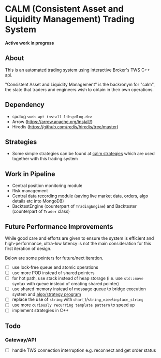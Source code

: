 # CALM (Consistent Asset and Liquidity Management) Trading System
**Active work in progress**

## About
This is an automated trading system using Interactive Broker's TWS C++ api.

"Consistent Asset and Liquidity Management" is the backronym for "calm", the state that traders and engineers wish to obtain 
in their own operations.

## Dependency
- spdlog `sudo apt install libspdlog-dev`
- Arrow (https://arrow.apache.org/install/)
- Hiredis (https://github.com/redis/hiredis/tree/master)

## Strategies
- Some simple strategies can be found at [calm strategies](https://github.com/wdwe/CALM-trading-strategies) which are 
used together with this trading system


## Work in Pipeline
- Central position monitoring module
- Risk management
- Central data recording module (saving live market data, orders, algo details etc into MongoDB)
- BacktestEngine (counterpart of `TradingEngine`) and Backtester (counterpart of `Trader` class)


## Future Performance Improvements
While good care and efforts are given to ensure the system is efficient and high-performance, ultra-low latency is not the main
consideration for this first iteration of design.

Below are some pointers for future/next iteration.
- [ ] use lock-free queue and atomic operations
- [ ] use more POD instead of shared pointers
- [ ] for hot path, use stack instead of heap storage (i.e. use `std::move` syntax with queue instead of creating shared
  pointer)
- [ ] use shared memory instead of message queue to bridge execution system and [algo/strategy program](https://github.com/wdwe/CALM-trading-strategies)
- [ ] replace the use of `string` with `char[]`/`string_view`/`inplace_string` 
- [ ] use more `curiously recurring template pattern` to speed up
- [ ] implement strategies in C++

## Todo
### Gateway/API
- [ ] handle TWS connection interruption e.g. reconnect and get order status

